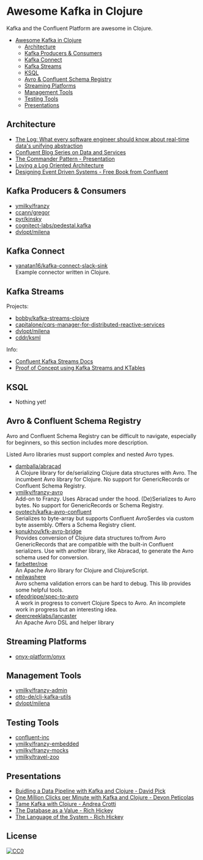 # Awesome Kafka in Clojure

Kafka and the Confluent Platform are awesome in Clojure.

* [Awesome Kafka in Clojure](#awesome-kafka-in-clojure)
  * [Architecture](#architecture)
  * [Kafka Producers &amp; Consumers](#kafka-producers--consumers)
  * [Kafka Connect](#kafka-connect)
  * [Kafka Streams](#kafka-streams)
  * [KSQL](#ksql)
  * [Avro &amp; Confluent Schema Registry](#avro--confluent-schema-registry)
  * [Streaming Platforms](#streaming-platforms)
  * [Management Tools](#management-tools)
  * [Testing Tools](#testing-tools)
  * [Presentations](#presentations)

## Architecture

* [The Log: What every software engineer should know about real-time data's unifying abstraction](https://engineering.linkedin.com/distributed-systems/log-what-every-software-engineer-should-know-about-real-time-datas-unifying)
* [Confluent Blog Series on Data and Services](https://www.confluent.io/blog/data-dichotomy-rethinking-the-way-we-treat-data-and-services/)
* [The Commander Pattern - Presentation](https://www.youtube.com/watch?v=B1-gS0oEtYc)
* [Loving a Log Oriented Architecture](https://blog.parse.ly/post/1550/kreps-logs/)
* [Designing Event Driven Systems - Free Book from Confluent](https://www.confluent.io/designing-event-driven-systems)

## Kafka Producers & Consumers

* [ymilky/franzy](https://github.com/ymilky/franzy)
* [ccann/gregor](https://github.com/ccann/gregor)
* [pyr/kinsky](https://github.com/pyr/kinsky/)
* [cognitect-labs/pedestal.kafka](https://github.com/cognitect-labs/pedestal.kafka)
* [dvlopt/milena](https://github.com/dvlopt/milena)

## Kafka Connect

* [yanatan16/kafka-connect-slack-sink](https://github.com/yanatan16/kafka-connect-slack-sink)  
  Example connector written in Clojure.

## Kafka Streams

Projects:

* [bobby/kafka-streams-clojure](https://github.com/bobby/kafka-streams-clojure)
* [capitalone/cqrs-manager-for-distributed-reactive-services](https://github.com/capitalone/cqrs-manager-for-distributed-reactive-services)
* [dvlopt/milena](https://github.com/dvlopt/milena)
* [cddr/ksml](https://github.com/cddr/ksml)

Info:

* [Confluent Kafka Streams Docs](https://docs.confluent.io/current/streams/index.html)
* [Proof of Concept using Kafka Streams and KTables](https://danlebrero.com/2017/01/05/proof-of-concept-using-kafkastreams-and-ktables/)

## KSQL

* Nothing yet!

## Avro & Confluent Schema Registry

Avro and Confluent Schema Registry can be difficult to navigate,
especially for beginners, so this section includes more description.

Listed Avro libraries must support complex and nested Avro types.

* [damballa/abracad](https://github.com/damballa/abracad)  
  A Clojure library for de/serializing Clojure data structures with Avro. The
  incumbent Avro library for Clojure. No support for GenericRecords or
  Confluent Schema Registry.
* [ymilky/franzy-avro](https://github.com/ymilky/franzy-avro)  
  Add-on to Franzy. Uses Abracad under the hood. (De)Serializes to Avro bytes.
  No support for GenericRecords or Schema Registry.
* [ovotech/kafka-avro-confluent](https://github.com/ovotech/kafka-avro-confluent)  
  Serializes to byte-array but supports Confluent AvroSerdes via custom byte
  assembly. Offers a Schema Registry client.
* [konukhov/kfk-avro-bridge](https://github.com/konukhov/kfk-avro-bridge)  
  Provides conversion of Clojure data structures to/from Avro GenericRecords
  that are compatible with the built-in Confluent serializers. Use with another
  library, like Abracad, to generate the Avro schema used for conversion.
* [farbetter/roe](https://github.com/farbetter/roe)  
  An Apache Avro library for Clojure and ClojureScript.
* [neilwashere](https://github.com/neilwashere/avro_utils)  
  Avro schema validation errors can be hard to debug. This lib provides some
  helpful tools.
* [pfeodrippe/spec-to-avro](https://github.com/pfeodrippe/spec-to-avro)  
  A work in progress to convert Clojure Specs to Avro. An incomplete work in
  progress but an interesting idea.
* [deercreeklabs/lancaster](https://github.com/deercreeklabs/lancaster)  
  An Apache Avro DSL and helper library

## Streaming Platforms

* [onyx-platform/onyx](https://github.com/onyx-platform/onyx)

## Management Tools

* [ymilky/franzy-admin](https://github.com/ymilky/franzy-admin)
* [otto-de/clj-kafka-utils](https://github.com/otto-de/clj-kafka-utils)
* [dvlopt/milena](https://github.com/dvlopt/milena)

## Testing Tools

* [confluent-inc](https://github.com/confluentinc/ducktape)
* [ymilky/franzy-embedded](https://github.com/ymilky/franzy-embedded)
* [ymilky/franzy-mocks](https://github.com/ymilky/franzy-mocks)
* [ymilky/travel-zoo](https://github.com/ymilky/travel-zoo)

## Presentations

* [Buidling a Data Pipeline with Kafka and Clojure - David Pick](https://www.youtube.com/watch?v=6xlyWjqFDWs)
* [One Million Clicks per Minute with Kafka and Clojure - Devon Peticolas](https://www.youtube.com/watch?v=VC_MTD68erY)
* [Tame Kafka with Clojure - Andrea Crotti](https://www.youtube.com/watch?v=OC2KVaLQihs)
* [The Database as a Value - Rich Hickey](https://www.infoq.com/presentations/Datomic-Database-Value)
* [The Language of the System - Rich Hickey](https://www.youtube.com/watch?v=ROor6_NGIWU)

## License

[![CC0](http://mirrors.creativecommons.org/presskit/buttons/88x31/svg/cc-zero.svg)](https://creativecommons.org/publicdomain/zero/1.0/)
